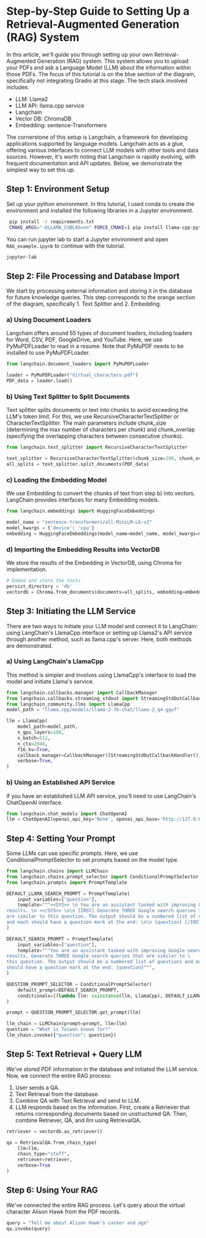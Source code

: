 # Step-by-Step Guide to Setting Up a Retrieval-Augmented Generation (RAG) System

In this article, we'll guide you through setting up your own Retrieval-Augmented Generation (RAG) system. This system allows you to upload your PDFs and ask a Language Model (LLM) about the information within those PDFs. The focus of this tutorial is on the blue section of the diagram, specifically not integrating Gradio at this stage. The tech stack involved includes:

- LLM: Llama2
- LLM API: llama.cpp service
- Langchain
- Vector DB: ChromaDB
- Embedding: sentence-Transformers

The cornerstone of this setup is Langchain, a framework for developing applications supported by language models. Langchain acts as a glue, offering various interfaces to connect LLM models with other tools and data sources. However, it's worth noting that Langchain is rapidly evolving, with frequent documentation and API updates. Below, we demonstrate the simplest way to set this up.

## Step 1: Environment Setup

Set up your python environment. In this tutorial, I used conda to create the environment and installed the following libraries in a Jupyter environment.

```bash
 pip install -r requirements.txt  
 CMAKE_ARGS="-DLLAMA_CUBLAS=on" FORCE_CMAKE=1 pip install llama-cpp-python
```

You can run jupyter lab to start a Jupyter environment and open `RAG_example.ipynb` to continue with the tutorial.
    
```bash
jupyter-lab
```

## Step 2: File Processing and Database Import
We start by processing external information and storing it in the database for future knowledge queries. This step corresponds to the orange section of the diagram, specifically 1. Text Splitter and 2. Embedding.

### a) Using Document Loaders
Langchain offers around 55 types of document loaders, including loaders for Word, CSV, PDF, GoogleDrive, and YouTube. Here, we use PyMuPDFLoader to read in a resume. Note that PyMuPDF needs to be installed to use PyMuPDFLoader.

```python
from langchain.document_loaders import PyMuPDFLoader

loader = PyMuPDFLoader("Virtual_characters.pdf")
PDF_data = loader.load()
```

### b) Using Text Splitter to Split Documents
Text splitter splits documents or text into chunks to avoid exceeding the LLM's token limit. For this, we use RecursiveCharacterTextSplitter or CharacterTextSplitter. The main parameters include chunk_size (determining the max number of characters per chunk) and chunk_overlap (specifying the overlapping characters between consecutive chunks).

```python
from langchain.text_splitter import RecursiveCharacterTextSplitter

text_splitter = RecursiveCharacterTextSplitter(chunk_size=100, chunk_overlap=5)
all_splits = text_splitter.split_documents(PDF_data)
```

### c) Loading the Embedding Model
We use Embedding to convert the chunks of text from step b) into vectors. LangChain provides interfaces for many Embedding models.

```python
from langchain.embeddings import HuggingFaceEmbeddings

model_name = "sentence-transformers/all-MiniLM-L6-v2"
model_kwargs = {'device': 'cpu'}
embedding = HuggingFaceEmbeddings(model_name=model_name, model_kwargs=model_kwargs)
```

### d) Importing the Embedding Results into VectorDB
We store the results of the Embedding in VectorDB, using Chroma for implementation.

```python
# Embed and store the texts
persist_directory = 'db'
vectordb = Chroma.from_documents(documents=all_splits, embedding=embedding, persist_directory=persist_directory)
```

## Step 3: Initiating the LLM Service
There are two ways to initiate your LLM model and connect it to LangChain: using LangChain's LlamaCpp interface or setting up Llama2's API service through another method, such as llama.cpp's server. Here, both methods are demonstrated.

### a) Using LangChain's LlamaCpp
This method is simpler and involves using LlamaCpp's interface to load the model and initiate Llama's service.

```python
from langchain.callbacks.manager import CallbackManager
from langchain.callbacks.streaming_stdout import StreamingStdOutCallbackHandler
from langchain_community.llms import LlamaCpp
model_path = "llama.cpp/models/llama-2-7b-chat/llama-2_q4.gguf"

llm = LlamaCpp(
    model_path=model_path,
    n_gpu_layers=100,
    n_batch=512,
    n_ctx=2048,
    f16_kv=True,
    callback_manager=CallbackManager([StreamingStdOutCallbackHandler()]),
    verbose=True,
)
```

### b) Using an Established API Service
If you have an established LLM API service, you'll need to use LangChain's ChatOpenAI interface.

```python
from langchain.chat_models import ChatOpenAI
llm = ChatOpenAI(openai_api_key='None', openai_api_base='http://127.0.0.1:8080/v1')
```

## Step 4: Setting Your Prompt
Some LLMs can use specific prompts. Here, we use ConditionalPromptSelector to set prompts based on the model type.

```python
from langchain.chains import LLMChain
from langchain.chains.prompt_selector import ConditionalPromptSelector
from langchain.prompts import PromptTemplate

DEFAULT_LLAMA_SEARCH_PROMPT = PromptTemplate(
    input_variables=["question"],
    template="""<<SYS>> \n You are an assistant tasked with improving Google search \
results. \n <</SYS>> \n\n [INST] Generate THREE Google search queries that \
are similar to this question. The output should be a numbered list of questions \
and each should have a question mark at the end: \n\n {question} [/INST]""",
)

DEFAULT_SEARCH_PROMPT = PromptTemplate(
    input_variables=["question"],
    template="""You are an assistant tasked with improving Google search \
results. Generate THREE Google search queries that are similar to \
this question. The output should be a numbered list of questions and each \
should have a question mark at the end: {question}""",
)

QUESTION_PROMPT_SELECTOR = ConditionalPromptSelector(
    default_prompt=DEFAULT_SEARCH_PROMPT,
    conditionals=[(lambda llm: isinstance(llm, LlamaCpp), DEFAULT_LLAMA_SEARCH_PROMPT)],
)

prompt = QUESTION_PROMPT_SELECTOR.get_prompt(llm)

llm_chain = LLMChain(prompt=prompt, llm=llm)
question = "What is Taiwan known for?"
llm_chain.invoke({"question": question})
```

## Step 5: Text Retrieval + Query LLM
We've stored PDF information in the database and initiated the LLM service. Now, we connect the entire RAG process:

1. User sends a QA.
2. Text Retrieval from the database.
3. Combine QA with Text Retrieval and send to LLM.
4. LLM responds based on the information.
First, create a Retriever that returns corresponding documents based on unstructured QA. Then, combine Retriever, QA, and llm using RetrievalQA.

```python
retriever = vectordb.as_retriever()

qa = RetrievalQA.from_chain_type(
    llm=llm, 
    chain_type="stuff", 
    retriever=retriever, 
    verbose=True
)
```

## Step 6: Using Your RAG
We've connected the entire RAG process. Let's query about the virtual character Alison Hawk from the PDF records.

```python
query = "Tell me about Alison Hawk's career and age"
qa.invoke(query)
```
